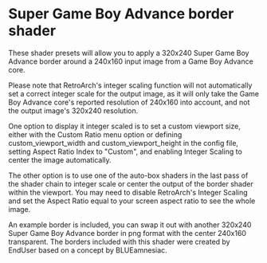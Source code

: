 # Super Game Boy Advance border shader

These shader presets will allow you to apply a 320x240 Super Game Boy Advance border around a 240x160 input image from a Game Boy Advance core.

Please note that RetroArch's integer scaling function will not automatically set a correct integer scale for the output image, as it will only take the Game Boy Advance core's reported resolution of 240x160 into account, and not the output image's 320x240 resolution.

One option to display it integer scaled is to set a custom viewport size, either with the Custom Ratio menu option or defining custom_viewport_width and custom_viewport_height in the config file, setting Aspect Ratio Index to "Custom", and enabling Integer Scaling to center the image automatically.

The other option is to use one of the auto-box shaders in the last pass of the shader chain to integer scale or center the output of the border shader within the viewport. You may need to disable RetroArch's Integer Scaling and set the Aspect Ratio equal to your screen aspect ratio to see the whole image.

An example border is included, you can swap it out with another 320x240 Super Game Boy Advance border in png format with the center 240x160 transparent. The borders included with this shader were created by EndUser based on a concept by BLUEamnesiac.